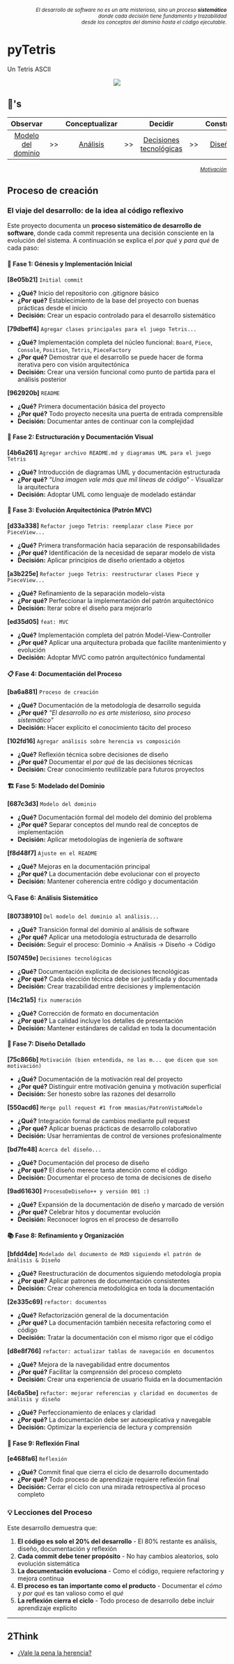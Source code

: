 <div align=right>

<sub>*El desarrollo de software no es un arte misterioso, sino un proceso **sistemático**<br>donde cada decisión tiene fundamento y trazabilidad<br> desde los conceptos del dominio hasta el código ejecutable.*</sub>

</div>

# pyTetris

Un Tetris ASCII

<div align=center>

![](/images/tetris.png)

</div>

## 🚬's

<div align=center>

|Observar||Conceptualizar||Decidir||Construir||Ejecutar|
|:-:|:-:|:-:|:-:|:-:|:-:|:-:|:-:|:-:|
|[Modelo del dominio](/docs/modeloDelDominio.md)|>>|[Análisis](/docs/ProcesoAnalisis.md)|>>|[Decisiones tecnológicas](/docs/DecisionesTecnologicas.md)|>>|[Diseño](/docs/ProcesoDiseño.md)|>>|[Código](/src/)

</div>

<div align=right>

<sub>[*Motivación*](docs/motivación.md)</sub>

</div>

## Proceso de creación

### El viaje del desarrollo: de la idea al código reflexivo

Este proyecto documenta un **proceso sistemático de desarrollo de software**, donde cada commit representa una decisión consciente en la evolución del sistema. A continuación se explica el *por qué* y *para qué* de cada paso:

#### 🚀 **Fase 1: Génesis y Implementación Inicial**

**[8e05b21]** `Initial commit`
- **¿Qué?** Inicio del repositorio con .gitignore básico
- **¿Por qué?** Establecimiento de la base del proyecto con buenas prácticas desde el inicio
- **Decisión:** Crear un espacio controlado para el desarrollo sistemático

**[79dbeff4]** `Agregar clases principales para el juego Tetris...`
- **¿Qué?** Implementación completa del núcleo funcional: `Board`, `Piece`, `Console`, `Position`, `Tetris`, `PieceFactory`
- **¿Por qué?** Demostrar que el desarrollo se puede hacer de forma iterativa pero con visión arquitectónica
- **Decisión:** Crear una versión funcional como punto de partida para el análisis posterior

**[962920b]** `README`
- **¿Qué?** Primera documentación básica del proyecto
- **¿Por qué?** Todo proyecto necesita una puerta de entrada comprensible
- **Decisión:** Documentar antes de continuar con la complejidad

#### 📐 **Fase 2: Estructuración y Documentación Visual**

**[4b6a261]** `Agregar archivo README.md y diagramas UML para el juego Tetris`
- **¿Qué?** Introducción de diagramas UML y documentación estructurada
- **¿Por qué?** *"Una imagen vale más que mil líneas de código"* - Visualizar la arquitectura
- **Decisión:** Adoptar UML como lenguaje de modelado estándar

#### 🔄 **Fase 3: Evolución Arquitectónica (Patrón MVC)**

**[d33a338]** `Refactor juego Tetris: reemplazar clase Piece por PieceView...`
- **¿Qué?** Primera transformación hacia separación de responsabilidades
- **¿Por qué?** Identificación de la necesidad de separar modelo de vista
- **Decisión:** Aplicar principios de diseño orientado a objetos

**[a3b225e]** `Refactor juego Tetris: reestructurar clases Piece y PieceView...`
- **¿Qué?** Refinamiento de la separación modelo-vista
- **¿Por qué?** Perfeccionar la implementación del patrón arquitectónico
- **Decisión:** Iterar sobre el diseño para mejorarlo

**[ed35d05]** `feat: MVC`
- **¿Qué?** Implementación completa del patrón Model-View-Controller
- **¿Por qué?** Aplicar una arquitectura probada que facilite mantenimiento y evolución
- **Decisión:** Adoptar MVC como patrón arquitectónico fundamental

#### 📋 **Fase 4: Documentación del Proceso**

**[ba6a881]** `Proceso de creación`
- **¿Qué?** Documentación de la metodología de desarrollo seguida
- **¿Por qué?** *"El desarrollo no es arte misterioso, sino proceso sistemático"*
- **Decisión:** Hacer explícito el conocimiento tácito del proceso

**[102fd16]** `Agregar análisis sobre herencia vs composición`
- **¿Qué?** Reflexión técnica sobre decisiones de diseño
- **¿Por qué?** Documentar el *por qué* de las decisiones técnicas
- **Decisión:** Crear conocimiento reutilizable para futuros proyectos

#### 🏗️ **Fase 5: Modelado del Dominio**

**[687c3d3]** `Modelo del dominio`
- **¿Qué?** Documentación formal del modelo del dominio del problema
- **¿Por qué?** Separar conceptos del mundo real de conceptos de implementación
- **Decisión:** Aplicar metodologías de ingeniería de software

**[f8d48f7]** `Ajuste en el README`
- **¿Qué?** Mejoras en la documentación principal
- **¿Por qué?** La documentación debe evolucionar con el proyecto
- **Decisión:** Mantener coherencia entre código y documentación

#### 🔍 **Fase 6: Análisis Sistemático**

**[80738910]** `Del modelo del dominio al análisis...`
- **¿Qué?** Transición formal del dominio al análisis de software
- **¿Por qué?** Aplicar una metodología estructurada de desarrollo
- **Decisión:** Seguir el proceso: Dominio → Análisis → Diseño → Código

**[507459e]** `Decisiones tecnológicas`
- **¿Qué?** Documentación explícita de decisiones tecnológicas
- **¿Por qué?** Cada elección técnica debe ser justificada y documentada
- **Decisión:** Crear trazabilidad entre decisiones y implementación

**[14c21a5]** `fix numeración`
- **¿Qué?** Corrección de formato en documentación
- **¿Por qué?** La calidad incluye los detalles de presentación
- **Decisión:** Mantener estándares de calidad en toda la documentación

#### 🎯 **Fase 7: Diseño Detallado**

**[75c866b]** `Motivación (bien entendida, no las m... que dicen que son motivación)`
- **¿Qué?** Documentación de la motivación real del proyecto
- **¿Por qué?** Distinguir entre motivación genuina y motivación superficial
- **Decisión:** Ser honesto sobre las razones del desarrollo

**[550acd6]** `Merge pull request #1 from mmasias/PatronVistaModelo`
- **¿Qué?** Integración formal de cambios mediante pull request
- **¿Por qué?** Aplicar buenas prácticas de desarrollo colaborativo
- **Decisión:** Usar herramientas de control de versiones profesionalmente

**[bd7fe48]** `Acerca del diseño...`
- **¿Qué?** Documentación del proceso de diseño
- **¿Por qué?** El diseño merece tanta atención como el código
- **Decisión:** Documentar el proceso de toma de decisiones de diseño

**[9ad61630]** `ProcesoDeDiseño++ y versión 001 :)`
- **¿Qué?** Expansión de la documentación de diseño y marcado de versión
- **¿Por qué?** Celebrar hitos y documentar evolución
- **Decisión:** Reconocer logros en el proceso de desarrollo

#### 📚 **Fase 8: Refinamiento y Organización**

**[bfdd4de]** `Modelado del documento de MdD siguiendo el patrón de Análisis & Diseño`
- **¿Qué?** Reestructuración de documentos siguiendo metodología propia
- **¿Por qué?** Aplicar patrones de documentación consistentes
- **Decisión:** Crear coherencia metodológica en toda la documentación

**[2e335c69]** `refactor: documentos`
- **¿Qué?** Refactorización general de la documentación
- **¿Por qué?** La documentación también necesita refactoring como el código
- **Decisión:** Tratar la documentación con el mismo rigor que el código

**[d8e8f766]** `refactor: actualizar tablas de navegación en documentos`
- **¿Qué?** Mejora de la navegabilidad entre documentos
- **¿Por qué?** Facilitar la comprensión del proceso completo
- **Decisión:** Crear una experiencia de usuario fluida en la documentación

**[4c6a5be]** `refactor: mejorar referencias y claridad en documentos de análisis y diseño`
- **¿Qué?** Perfeccionamiento de enlaces y claridad
- **¿Por qué?** La documentación debe ser autoexplicativa y navegable
- **Decisión:** Optimizar la experiencia de lectura y comprensión

#### 🤔 **Fase 9: Reflexión Final**

**[e468fa6]** `Reflexión`
- **¿Qué?** Commit final que cierra el ciclo de desarrollo documentado
- **¿Por qué?** Todo proceso de aprendizaje requiere reflexión final
- **Decisión:** Cerrar el ciclo con una mirada retrospectiva al proceso completo

### 💡 **Lecciones del Proceso**

Este desarrollo demuestra que:

1. **El código es solo el 20% del desarrollo** - El 80% restante es análisis, diseño, documentación y reflexión
2. **Cada commit debe tener propósito** - No hay cambios aleatorios, solo evolución sistemática
3. **La documentación evoluciona** - Como el código, requiere refactoring y mejora continua
4. **El proceso es tan importante como el producto** - Documentar el *cómo* y *por qué* es tan valioso como el *qué*
5. **La reflexión cierra el ciclo** - Todo proceso de desarrollo debe incluir aprendizaje explícito

---

## 2Think

- [¿Vale la pena la herencia?](docs/valeLaPenaLaHerencia.md)
